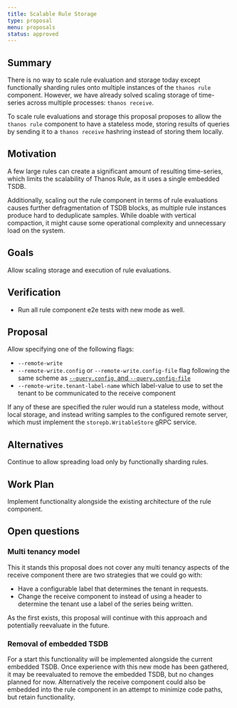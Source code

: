 ```yaml
---
title: Scalable Rule Storage
type: proposal
menu: proposals
status: approved
---
```


## Summary

There is no way to scale rule evaluation and storage today except functionally
sharding rules onto multiple instances of the `thanos rule` component. However,
we have already solved scaling storage of time-series across multiple
processes: `thanos receive`.

To scale rule evaluations and storage this proposal proposes to allow
the `thanos rule` component to have a stateless mode, storing results of
queries by sending it to a `thanos receive` hashring instead of storing them
locally.

## Motivation

A few large rules can create a significant amount of resulting time-series,
which limits the scalability of Thanos Rule, as it uses a single embedded TSDB.

Additionally, scaling out the rule component in terms of rule evaluations
causes further defragmentation of TSDB blocks, as multiple rule instances
produce hard to deduplicate samples. While doable with vertical compaction, it
might cause some operational complexity and unnecessary load on the system.

## Goals

Allow scaling storage and execution of rule evaluations.

## Verification

* Run all rule component e2e tests with new mode as well.

## Proposal

Allow specifying one of the following flags:

* `--remote-write`
* `--remote-write.config` or `--remote-write.config-file` flag following the same scheme as
[`--query.config`, and `--query.config-file`](https://thanos.io/components/rule.md/#query-api)
* `--remote-write.tenant-label-name` which label-value to use to set the tenant to be communicated to the receive component

If any of these are specified the ruler would run a stateless mode, without
local storage, and instead writing samples to the configured remote server,
which must implement the `storepb.WritableStore` gRPC service.

## Alternatives

Continue to allow spreading load only by functionally sharding rules.

## Work Plan

Implement functionality alongside the existing architecture of the rule
component.

## Open questions

### Multi tenancy model

This it stands this proposal does not cover any multi tenancy aspects of the
receive component there are two strategies that we could go with:

* Have a configurable label that determines the tenant in requests.
* Change the receive component to instead of using a header to determine the
  tenant use a label of the series being written.

As the first exists, this proposal will continue with this approach and
potentially reevaluate in the future.

### Removal of embedded TSDB

For a start this functionality will be implemented alongside the current
embedded TSDB. Once experience with this new mode has been gathered, it may be
reevaluated to remove the embedded TSDB, but no changes planned for now.
Alternatively the receive component could also be embedded into the rule
component in an attempt to minimize code paths, but retain functionality.
